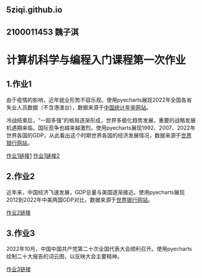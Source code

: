 ## 5ziqi.github.io
## 2100011453 魏子淇

# 计算机科学与编程入门课程第一次作业

## 1.作业1

  由于疫情的影响，近年就业形势不容乐观。使用pyecharts展现2022年全国各省失业人员数据（不含港澳台），数据来源于[中国统计年鉴网站](https://www.stats.gov.cn/)。
  
  冷战结束后，“一超多强”的格局逐渐形成，世界多极化趋势发展，重要的战略发展机遇期来临，国际竞争也越来越激烈。使用pyecharts展现1992、2007、2022年世界各国的GDP，从此看出这个时期世界各国的经济发展情况，数据来源于[世界银行网站](https://www.worldbank.org/)。
  
[作业1链接1](https://5ziqi.github.io/111.html) [作业1链接2](https://5ziqi.github.io/112.html)
  
## 2.作业2

  近年来，中国经济飞速发展，GDP总量与美国逐渐接近。使用pyecharts展现2012到2022年中美两国GDP对比，数据来源于[世界银行网站](https://www.worldbank.org/)。
  
[作业2链接](https://5ziqi.github.io/12.html)

## 3.作业3

  2022年10月，中国中国共产党第二十次全国代表大会顺利召开。使用pyecharts绘制二十大报告的词云图，以反映大会主要精神。
  
[作业3链接](https://5ziqi.github.io/13.html)
